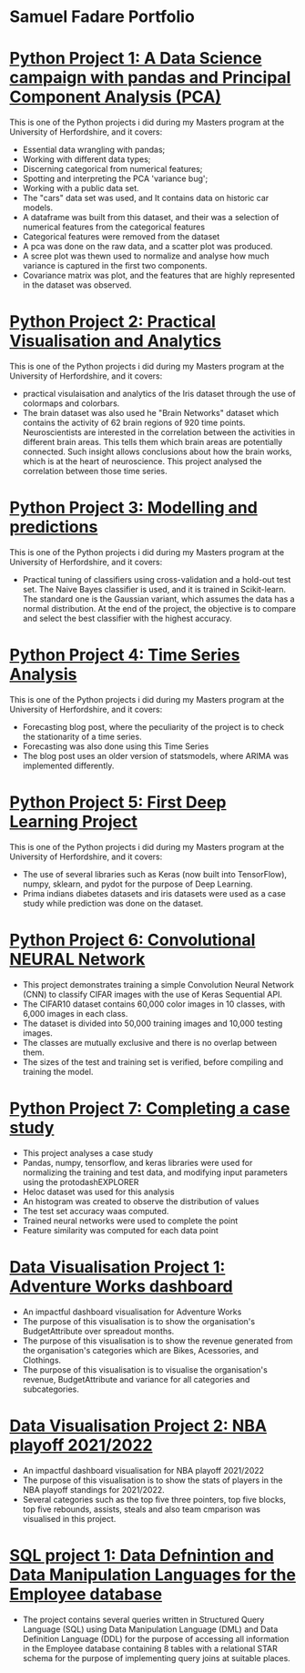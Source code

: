 # Samuel Fadare Portfolio

# [Python Project 1: A Data Science campaign with pandas and Principal Component Analysis (PCA)](https://github.com/SamuelFadare/Python_Projects/blob/main/A%20Data%20Science%20campaign%20with%20pandas%20and%20PCA%2019059671.ipynb)

This is one of the Python projects i did during my Masters program at the University of Herfordshire, and it covers:

* Essential data wrangling with pandas;
* Working with different data types;
* Discerning categorical from numerical features;
* Spotting and interpreting the PCA 'variance bug';
* Working with a public data set.
* The "cars" data set was used, and It contains data on historic car models.
* A dataframe was built from this dataset, and their was a selection of numerical features from the categorical features 
* Categorical features were removed from the dataset
* A pca was done on the raw data, and a scatter plot was produced.
* A scree plot was thewn used to normalize and analyse how much variance is captured in the first two components.
* Covariance matrix was plot, and the features that are highly represented in the dataset was observed.


# [Python Project 2: Practical Visualisation and Analytics](https://github.com/SamuelFadare/Python_Projects/blob/main/A%20Data%20Science%20campaign%20with%20pandas%20and%20PCA%2019059671.ipynb)

This is one of the Python projects i did during my Masters program at the University of Herfordshire, and it covers:

* practical visulaisation and analytics of the Iris dataset through the use of colormaps and colorbars.
* The brain dataset was also used he "Brain Networks" dataset which contains the activity of 62 brain regions of 920 time points. Neuroscientists are interested in the correlation between the activities in different brain areas. This tells them which brain areas are potentially connected. Such insight allows conclusions about how the brain works, which is at the heart of neuroscience. This project analysed the correlation between those time series.


# [Python Project 3: Modelling and predictions](https://github.com/SamuelFadare/Python_Projects/blob/main/Modelling%20and%20Predictions.ipynb)

This is one of the Python projects i did during my Masters program at the University of Herfordshire, and it covers:

* Practical tuning of classifiers using cross-validation and a hold-out test set. The Naive Bayes classifier is used, and it is trained in Scikit-learn. The standard one is the Gaussian variant, which assumes the data has a normal distribution. At the end of the project, the objective is to compare and select the best classifier with the highest accuracy.


# [Python Project 4: Time Series Analysis](https://github.com/SamuelFadare/Python_Projects/blob/main/Time%20Series%20Analysis.ipynb)

This is one of the Python projects i did during my Masters program at the University of Herfordshire, and it covers:

* Forecasting blog post, where the peculiarity of the project is to check the stationarity of a time series.
* Forecasting was also done using this Time Series
* The blog post uses an older version of statsmodels, where ARIMA was implemented differently. 


# [Python Project 5: First Deep Learning Project](https://github.com/SamuelFadare/Python_Projects/blob/main/FirstDeepLearningProject.ipynb)

This is one of the Python projects i did during my Masters program at the University of Herfordshire, and it covers:

* The use of several libraries such as Keras (now built into TensorFlow), numpy, sklearn, and pydot for the purpose of Deep Learning. 
* Prima indians diabetes datasets and iris datasets were used as a case study while prediction was done on the dataset.


# [Python Project 6: Convolutional NEURAL Network](https://github.com/SamuelFadare/Python_Projects/blob/main/Convolutional_Neural_Network.ipynb)

* This project demonstrates training a simple Convolution Neural Network (CNN) to classify CIFAR images with the use of Keras Sequential API. 
* The CIFAR10 dataset contains 60,000 color images in 10 classes, with 6,000 images in each class. 
* The dataset is divided into 50,000 training images and 10,000 testing images. 
* The classes are mutually exclusive and there is no overlap between them. 
* The sizes of the test and training set is verified, before compiling and training the model.



# [Python Project 7: Completing a case study](https://github.com/SamuelFadare/Python_Projects/blob/main/Completed_Case_Study.ipynb)

* This project analyses a case study 
* Pandas, numpy, tensorflow, and keras libraries were used for normalizing the training and test data, and modifying input parameters using the protodashEXPLORER 
* Heloc dataset was used for this analysis  
* An histogram was created to observe the distribution of values 
* The test set accuracy waas computed.
* Trained neural networks were used to complete the point
* Feature similarity was computed for each data point


# [Data Visualisation Project 1: Adventure Works dashboard](https://github.com/SamuelFadare/Data_visualisation_Projects/blob/main/Adventure%20work%20visualisation.pdf)

* An impactful dashboard visualisation for Adventure Works 
* The purpose of this visualisation is to show the organisation's BudgetAttribute over spreadout months.
* The purpose of this visualisation is to show the revenue generated from the organisation's categories which are Bikes, Acessories, and Clothings.
* The purpose of this visualisation is to visualise the organisation's revenue, BudgetAttribute and variance for all categories and subcategories.


# [Data Visualisation Project 2: NBA playoff 2021/2022](https://github.com/SamuelFadare/Data_visualisation_Projects/blob/main/NBA%20DASHBOARD.pdf)

* An impactful dashboard visualisation for NBA playoff 2021/2022 
* The purpose of this visualisation is to show the stats of players in the NBA playoff standings for 2021/2022.
* Several categories such as the top five three pointers, top five blocks, top five rebounds, assists, steals and also team cmparison was visualised in this project.



# [SQL project 1: Data Defnintion and Data Manipulation Languages for the Employee database](https://github.com/SamuelFadare/SQL_Projects/blob/main/EMPLOYEE%20SCRIPT.sql)

* The project contains several queries written in Structured Query Language (SQL) using Data Manipulation Language (DML) and Data Definition Language (DDL) for the purpose of accessing all information in the Employee database containing 8 tables with a relational STAR schema for the purpose of implementing query joins at suitable places.
